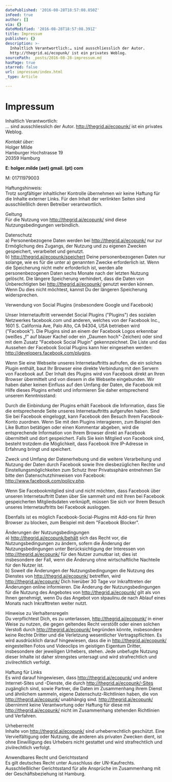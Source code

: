 ```yaml
---
datePublished: '2016-08-28T18:57:08.850Z'
inFeed: true
author: []
via: {}
dateModified: '2016-08-28T18:57:08.391Z'
title: Impressum
publisher: {}
description: >-
  Inhaltlich Verantwortlich:… sind ausschliesslich der Autor.
  http://thegrid.ai/ecopunk/ ist ein privates Weblog.
sourcePath: _posts/2016-08-28-impressum.md
hasPage: true
starred: false
url: impressum/index.html
_type: Article

---
```

# Impressum

Inhaltlich Verantwortlich:  
... sind ausschliesslich der Autor. http://thegrid.ai/ecopunk/ ist ein privates   
Weblog.

_Kontakt über:_  
Holger Milde  
Hamburger Hochstrasse 19  
20359 Hamburg

**E: holger.milde (aet) gmail. (pt) com**

M: 01711979003

Haftungshinweis:  
Trotz sorgfältiger inhaltlicher Kontrolle übernehmen wir keine Haftung für die Inhalte externer Links. Für den Inhalt der verlinkten Seiten sind ausschließlich deren Betreiber verantwortlich.

Geltung  
Für die Nutzung von http://thegrid.ai/ecopunk/ sind diese Nutzungsbedingungen verbindlich.

Datenschutz  
a) Personenbezogene Daten werden bei http://thegrid.ai/ecopunk/ nur zur Ermöglichung des Zugangs, der Nutzung und zu eigenen Zwecken gespeichert, verarbeitet und genutzt.  
b) http://thegrid.ai/ecopunk/speichert Deine personenbezogenen Daten nur solange, wie es für die unter a) genannten Zwecke erforderlich ist. Wenn die Speicherung nicht mehr erforderlich ist, werden alle personenbezogenen Daten sechs Monate nach der letzten Nutzung gelöscht. Die längere Speicherung verhindert, dass die Daten von Unberechtigten bei http://thegrid.ai/ecopunk/ genutzt werden können. Wenn Du dies nicht möchtest, kannst Du der längeren Speicherung widersprechen.

Verwendung von Social Plugins (insbesondere Google und Facebook)

Unser Internetauftritt verwendet Social Plugins ("Plugins") des sozialen Netzwerkes facebook.com und anderen, welches von der Facebook Inc., 1601 S. California Ave, Palo Alto, CA 94304, USA betrieben wird ("Facebook"). Die Plugins sind an einem der Facebook Logos erkennbar (weißes „f" auf blauer Kachel oder ein „Daumen hoch"-Zeichen) oder sind mit dem Zusatz "Facebook Social Plugin" gekennzeichnet. Die Liste und das Aussehen der Facebook Social Plugins kann hier eingesehen werden: http://developers.facebook.com/plugins.

Wenn Sie eine Webseite unseres Internetauftritts aufrufen, die ein solches Plugin enthält, baut Ihr Browser eine direkte Verbindung mit den Servern von Facebook auf. Der Inhalt des Plugins wird von Facebook direkt an Ihren Browser übermittelt und von diesem in die Webseite eingebunden. Wir haben daher keinen Einfluss auf den Umfang der Daten, die Facebook mit Hilfe dieses Plugins erhebt und informieren Sie daher entsprechend unserem Kenntnisstand:

Durch die Einbindung der Plugins erhält Facebook die Information, dass Sie die entsprechende Seite unseres Internetauftritts aufgerufen haben. Sind Sie bei Facebook eingeloggt, kann Facebook den Besuch Ihrem Facebook-Konto zuordnen. Wenn Sie mit den Plugins interagieren, zum Beispiel den Like Button betätigen oder einen Kommentar abgeben, wird die entsprechende Information von Ihrem Browser direkt an Facebook übermittelt und dort gespeichert. Falls Sie kein Mitglied von Facebook sind, besteht trotzdem die Möglichkeit, dass Facebook Ihre IP-Adresse in Erfahrung bringt und speichert.

Zweck und Umfang der Datenerhebung und die weitere Verarbeitung und Nutzung der Daten durch Facebook sowie Ihre diesbezüglichen Rechte und Einstellungsmöglichkeiten zum Schutz Ihrer Privatssphäre entnehmen Sie bitte den Datenschutzhinweisen von Facebook: http://www.facebook.com/policy.php.

Wenn Sie Facebookmitglied sind und nicht möchten, dass Facebook über unseren Internetauftritt Daten über Sie sammelt und mit Ihren bei Facebook gespeicherten Mitgliedsdaten verknüpft, müssen Sie sich vor Ihrem Besuch unseres Internetauftritts bei Facebook ausloggen.

Ebenfalls ist es möglich Facebook-Social-Plugins mit Add-ons für Ihren Browser zu blocken, zum Beispiel mit dem "Facebook Blocker".

Änderungen der Nutzungsbedingungen  
a) http://thegrid.ai/ecopunk/behält sich das Recht vor, die Nutzungsbedingungen zu ändern, sofern die Änderung der Nutzungsbedingungen unter Berücksichtigung der Interessen von http://thegrid.ai/ecopunk/ für den Nutzer zumutbar ist; dies ist insbesondere der Fall, wenn die Änderung ohne wirtschaftliche Nachteile für den Nutzer ist.  
b) Soweit die Änderungen der Nutzungsbedingungen die Nutzung des Dienstes von http://thegrid.ai/ecopunk/ betreffen, wird http://thegrid.ai/ecopunk/ Dich hierüber 30 Tage vor Inkrafttreten der Änderungen online informieren. Die Änderung der Nutzungsbedingungen für die Nutzung des Angebotes von http://thegrid.ai/ecopunk/ gilt als von Ihnen genehmigt, wenn Du das Angebot von stpaulinu.de nach Ablauf eines Monats nach Inkrafttreten weiter nutzt.

Hinweise zu Verhaltensregeln  
Du verpflichtest Dich, es zu unterlassen, http://thegrid.ai/ecopunk/ in einer Weise zu nutzen, die gegen geltendes Recht verstößt oder einen solchen Verstoß durch http://thegrid.ai/ecopunk/ begründen könnte, insbesondere keine Rechte Dritter und die Verletzung wesentlicher Vertragspflichten. Es wird ausdrücklich darauf hingewiesen, dass die in http://thegrid.ai/ecopunk/ eingestellten Fotos und Videoclips im geistigen Eigentum Dritter, insbesondere der jeweiligen Urhebers, stehen. Jede unbefugte Nutzung dieser Inhalte ist daher strengstes untersagt und wird strafrechtlich und zivilrechtlich verfolgt.

Haftung für Links  
Es wird darauf hingewiesen, dass http://thegrid.ai/ecopunk/ und andere Internet-Sites und -Dienste, die durch http://thegrid.ai/ecopunk/-Sites zugänglich sind, sowie Partner, die Daten im Zusammenhang ihrem Dienst und ähnlichem sammeln, eigene Datenschutz-Richtlinien haben, die von http://thegrid.ai/ecopunk/ unabhängig sind. http://thegrid.ai/ecopunk/ übernimmt keine Verantwortung oder Haftung für diese mit http://thegrid.ai/ecopunk/ nicht im Zusammenhang stehenden Richtlinien und Verfahren.

Urheberrecht  
Inhalte von http://thegrid.ai/ecopunk/ sind urheberrechtlich geschützt. Eine Vervielfältigung oder Nutzung, die anderen als privaten Zwecken dient, ist ohne Einwilligung des Urhebers nicht gestattet und wird strafrechtlich und zivilrechtlich verfolgt.

Anwendbares Recht und Gerichtsstand  
Es gilt deutsches Recht unter Ausschluss der UN-Kaufrechts. Ausschließlicher Gerichtsstand für alle Ansprüche im Zusammenhang mit der Geschäftsbeziehung ist Hamburg.